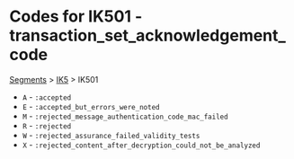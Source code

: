 # Codes for IK501 - transaction_set_acknowledgement_code
[Segments](../segments.md) > [IK5](../segments/IK5.md) > IK501
* `A` - `:accepted`
* `E` - `:accepted_but_errors_were_noted`
* `M` - `:rejected_message_authentication_code_mac_failed`
* `R` - `:rejected`
* `W` - `:rejected_assurance_failed_validity_tests`
* `X` - `:rejected_content_after_decryption_could_not_be_analyzed`
